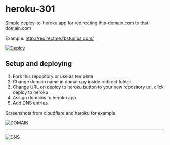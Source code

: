# heroku-301
Simple deploy-to-heroku app for redirecting this-domain.com to that-domain.com

Example: http://redirectme.fbstudios.com/

[![Deploy](https://www.herokucdn.com/deploy/button.svg)](https://www.heroku.com/deploy/?template=https://github.com/benmcnelly/hubbashideout-redirect)

Setup and deploying
------------

 1. Fork this repository or use as template
 2. Change domain name in domain.py inside redirect folder
 3. Change URL on deploy to heroku button to your new repository url, click deploy to heroku
 4. Assign domains to heroku app
 5. Add DNS entries
 
 Screenshots from cloudflare and heroku for example
 
 ![DOMAIN](https://i.imgur.com/BZ2TzI6.png)
 
 -----
 
 ![DNS](https://i.imgur.com/YWCwwW5.png)


